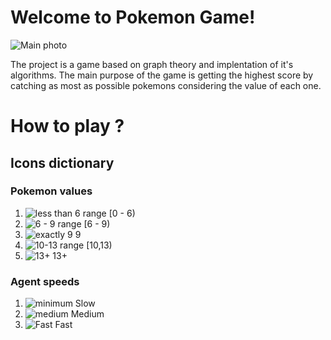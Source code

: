 # Welcome to Pokemon Game!

![Main photo](https://i.ibb.co/xGsyV83/Pok-mon-Logo-Gotta-catch-em-all.png)

The project is a game based on graph theory and implentation of it's algorithms. The main purpose of the game is getting the highest score by catching as most as possible pokemons considering the value of each one.

# How to play ?

## Icons dictionary
### Pokemon values
 1. ![less than 6](https://i.ibb.co/ZXFQZgH/2.png) range [0 - 6)
 2. ![6 - 9](https://i.ibb.co/9vzgvfc/3.png) range [6 - 9)
 3. ![exactly 9](https://i.ibb.co/3mM0yZb/4.png)  9
 4. ![10-13](https://i.ibb.co/kM4zpmt/5.png) range [10,13)
 5. ![13+](https://i.ibb.co/tZFQxF9/1.png) 13+
### Agent speeds
 1. ![minimum](https://i.ibb.co/xhQByXT/p1.png) Slow
 2. ![medium](https://i.ibb.co/7RZRNDh/p2.png) Medium
 3. ![Fast](https://i.ibb.co/K78rztD/p5.png) Fast
